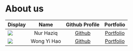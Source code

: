 # About us

Display | Name | Github Profile | Portfolio 
--------|:----:|:--------------:|:---------:
![](https://static.wikia.nocookie.net/puppet/images/4/43/Mona.png/revision/latest?cb=20230924201401) | Nur Haziq | [Github](https://github.com/nur-haziq) | [Portfolio](docs/team/nur-haziq.md)
![](https://avatars.githubusercontent.com/u/95235171?v=4) | Wong Yi Hao | [Github](https://github.com/YHWong20) | [Portfolio](docs/team/yhwong20.md)
